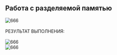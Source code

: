 ## Работа с разделяемой памятью
![666](https://github.com/pirocsilin/educational/assets/97364957/d0379bdc-1fc6-4bae-83c1-05a367b22e37)
<br><br>РЕЗУЛЬТАТ ВЫПОЛНЕНИЯ:<br><br>
![666](https://github.com/pirocsilin/educational/assets/97364957/13726980-f313-46b7-b481-2ab3ccdd17b4)
<br>
![666](https://github.com/pirocsilin/educational/assets/97364957/95f03fbe-d88a-4c19-9392-a23b4f1dc6a3)




